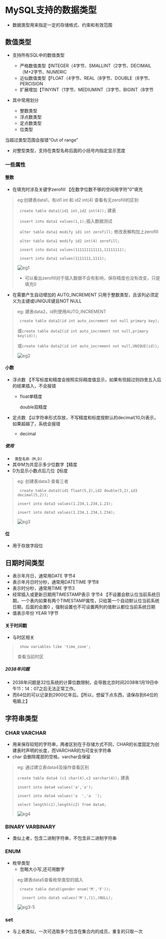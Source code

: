 # MySQL支持的数据类型

- 数据类型用来指定一定的存储格式、约束和有效范围

## 数值类型

- 支持所有SQL中的数值类型
  - 严格数值类型【INTEGER（4字节、SMALLINT（2字节、DECIMAIL（M+2字节、NUMERIC
  - 近似数值类型【FLOAT（4字节、REAL（8字节、DOUBLE（8字节、PERCISION
  - 扩展增加【TINYINT（1字节、MEDIUMINT（3字节、BIGINT（8字节

- 其中常用划分
  - 整数类型
  - 浮点数类型
  - 定点数类型
  - 位类型

当超过类型范围会报错“Out of range”

- 对整型类型，支持在类型名称后面的小括号内指定显示宽度

### 一些属性

#### 整数

- 在填充时涉及关键字zerofill 【在数字位数不够的空间用字符"0"填充

> eg:创建表data1，有id1 int 和 id2 int(4) 查看有无zerofill的区别
>
> ` create table data1(id1 int,id2 int(4));` 建表
>
> ` insert into data1 values(1,1);`插入数据测试
>
> ` alter table data1 modify id1 int zerofill;` 修改表解构加上zerofill
>
> ` alter table data1 modify id2 int(4) zerofill;`
>
> ` insert into data1 values(111111111111,11111111);`
>
> ` insert into data1 values(1111111,1111);`
>
> ![eg1](./picture/3-1.png)
>
> - 可以看出zerofill对于插入数据不会有影响，保存精度也没有改变，只是填充0



- 在需要产生自动增加的 AUTO_INCREMENT 只用于整数类型，且该列必须定义为主键或UNIQUE键且NOT NULL

> eg: 建表data2，id列使用AUTO_INCREMENT
>
> ` create table data2(id int auto_increment not null primary key);`
>
> 或`create table data2(id int auto_increment not null,primary key(id));`
>
> 或`create table data2(id int auto_increment not null,UNIQUE(id));`
>
> ![eg2](./picture/3-2.png)

#### 小数

- 浮点数 【不写标度和精度会按照实际精度值显示，如果有但超过则四舍五入后的结果插入，不会报错

  - float单精度

    double双精度

- 定点数 【以字符串形式存放，不写精度和标度按默认的decimal(10,0)表示，如果超越了，系统会报错

  - decimal 

##### 使用

- ` 类型名称（M,D)`
- 其中M为共显示多少位数字【精度
- D为显示小数点后几位【标度

> eg: 创建表data3 查看三者
>
> ` create table data3(id1 float(5,2),id2 double(5,2),id3 decimal(5,2));`
>
> `insert into data3 values(1.234,1.234,1.23);`
>
> `insert into data3 values(1.234,1.234,1.234);`
>
> ![eg3](./picture/3-3.png)

#### 位

- 用于存放字段位

## 日期时间类型

- 表示年月日，通常用DATE 字节4
- 表示年月日时分秒，通常用DATETIME 字节8
- 表示时分秒，通常用TIME 字节3
- 经常插入或更新日期用TIMESTAMP表示 字节4 【不设置会默认位当前系统日期，一个表内如果有两个TIMESTAMP属性，只给第一个自动默认位当前系统日期，后面的会置0 ，强制设置也不可设置两列的值默认都位当前系统日期
- 值表示年份 YEAR 1字节

#### 关于时间戳

- 与时区相关

> ` show variables like 'time_zone';`
>
> 查看当前时区

##### 2038年问题

- 2038年问题是32位系统的计算位数限制，会导致北京时间2038年1月19日中午11：14：07之后无法正常工作。
- 而64位的可以记录到2900亿年后。【所以，想留下点东西，请保存到64位的电脑上】

## 字符串类型

### CHAR VARCHAR

- 用来保存较短的字符串，两者区别在于存储方式不同，CHAR的长度固定为创建表时声明的长度，而VARCHAR的为可变长字符串
- char 会删除尾部的空格，varchar会保留

> eg: 通过建立表data4及操作查看区别
>
> `create table data4 (c1 char(4),c2 varchar(4));` 建表
>
> `insert into data4 values('a','a');` 
>
> `insert into data4 values('a  ','a  ');`
>
> `select length(c1),length(c2) from data4;`
>
> ![eg4](./picture/3-4.png)



### BINARY VARBINARY

- 类似上者，包含二进制字符串，不包含非二进制字符串



### ENUM

- 枚举类型
  - 忽略大小写,还可用数字

> eg:建表data5查看枚举类型的插入
>
> ` create table data5(gender enum('M','F'));`
>
> `  insert into data5 values('M'),(1),(NULL);`
>
> ![eg3-5](./picture/3-5.png)

### set

- 与上者类似，一次可选取多个包含在集合内的成员，重复的只取一次